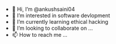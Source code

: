- 👋 Hi, I’m @ankushsaini04
- 👀 I’m interested in software devlopment
- 🌱 I’m currently learning ethical hacking
- 💞️ I’m looking to collaborate on ...
- 📫 How to reach me ...

<!---
ankushsaini04/ankushsaini04 is a ✨ special ✨ repository because its `README.md` (this file) appears on your GitHub profile.
You can click the Preview link to take a look at your changes.
--->

